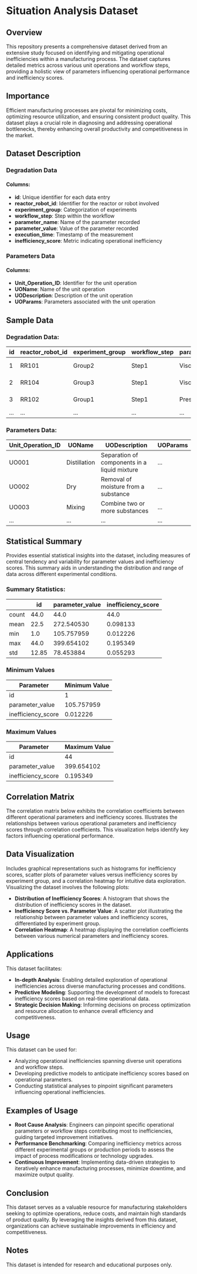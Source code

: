 # Situation Analysis Dataset

## Overview

This repository presents a comprehensive dataset derived from an extensive study focused on identifying and mitigating operational inefficiencies within a manufacturing process. The dataset captures detailed metrics across various unit operations and workflow steps, providing a holistic view of parameters influencing operational performance and inefficiency scores.

## Importance

Efficient manufacturing processes are pivotal for minimizing costs, optimizing resource utilization, and ensuring consistent product quality. This dataset plays a crucial role in diagnosing and addressing operational bottlenecks, thereby enhancing overall productivity and competitiveness in the market.

## Dataset Description

### Degradation Data

#### Columns:

- **id**: Unique identifier for each data entry
- **reactor_robot_id**: Identifier for the reactor or robot involved
- **experiment_group**: Categorization of experiments
- **workflow_step**: Step within the workflow
- **parameter_name**: Name of the parameter recorded
- **parameter_value**: Value of the parameter recorded
- **execution_time**: Timestamp of the measurement
- **inefficiency_score**: Metric indicating operational inefficiency

### Parameters Data

#### Columns:

- **Unit_Operation_ID**: Identifier for the unit operation
- **UOName**: Name of the unit operation
- **UODescription**: Description of the unit operation
- **UOParams**: Parameters associated with the unit operation

## Sample Data

### Degradation Data:

| id | reactor_robot_id | experiment_group | workflow_step | parameter_name | parameter_value | execution_time      | inefficiency_score |
|----|------------------|------------------|---------------|----------------|-----------------|---------------------|---------------------|
| 1  | RR101            | Group2           | Step1         | Viscosity      | 344.139346      | 2024-05-13 11:30:53 | 0.087365            |
| 2  | RR104            | Group3           | Step1         | Viscosity      | 218.951722      | 2024-05-13 11:35:53 | 0.023142            |
| 3  | RR102            | Group1           | Step1         | Pressure       | 364.330959      | 2024-05-13 11:40:53 | 0.142511            |
| ...| ...              | ...              | ...           | ...            | ...             | ...                 | ...                 |

### Parameters Data:

| Unit_Operation_ID | UOName       | UODescription                                 | UOParams |
|-------------------|--------------|-----------------------------------------------|----------|
| UO001             | Distillation | Separation of components in a liquid mixture | ...      |
| UO002             | Dry          | Removal of moisture from a substance          | ...      |
| UO003             | Mixing       | Combine two or more substances                | ...      |
| ...               | ...          | ...                                           | ...      |

## Statistical Summary

Provides essential statistical insights into the dataset, including measures of central tendency and variability for parameter values and inefficiency scores. This summary aids in understanding the distribution and range of data across different experimental conditions.

### Summary Statistics:

|       | id   | parameter_value | inefficiency_score |
|-------|------|-----------------|--------------------|
| count | 44.0 | 44.0            | 44.0              |
| mean  | 22.5 | 272.540530      | 0.098133          |
| min   | 1.0  | 105.757959      | 0.012226          |
| max   | 44.0 | 399.654102      | 0.195349          |
| std   | 12.85| 78.453884       | 0.055293          |

### Minimum Values

| Parameter         | Minimum Value     |
|-------------------|-------------------|
| id                | 1                 |
| parameter_value   | 105.757959        |
| inefficiency_score| 0.012226          |

### Maximum Values

| Parameter         | Maximum Value     |
|-------------------|-------------------|
| id                | 44                |
| parameter_value   | 399.654102        |
| inefficiency_score| 0.195349          |

## Correlation Matrix

The correlation matrix below exhibits the correlation coefficients between different operational parameters and inefficiency scores. Illustrates the relationships between various operational parameters and inefficiency scores through correlation coefficients. This visualization helps identify key factors influencing operational performance.

## Data Visualization

Includes graphical representations such as histograms for inefficiency scores, scatter plots of parameter values versus inefficiency scores by experiment group, and a correlation heatmap for intuitive data exploration.
Visualizing the dataset involves the following plots:

- **Distribution of Inefficiency Scores**: A histogram that shows the distribution of inefficiency scores in the dataset.
- **Inefficiency Score vs. Parameter Value**: A scatter plot illustrating the relationship between parameter values and inefficiency scores, differentiated by experiment group.
- **Correlation Heatmap**: A heatmap displaying the correlation coefficients between various numerical parameters and inefficiency scores.

## Applications

This dataset facilitates:

- **In-depth Analysis**: Enabling detailed exploration of operational inefficiencies across diverse manufacturing processes and conditions.
- **Predictive Modeling**: Supporting the development of models to forecast inefficiency scores based on real-time operational data.
- **Strategic Decision Making**: Informing decisions on process optimization and resource allocation to enhance overall efficiency and competitiveness.

## Usage

This dataset can be used for:

- Analyzing operational inefficiencies spanning diverse unit operations and workflow steps.
- Developing predictive models to anticipate inefficiency scores based on operational parameters.
- Conducting statistical analyses to pinpoint significant parameters influencing operational inefficiencies.

## Examples of Usage

- **Root Cause Analysis**: Engineers can pinpoint specific operational parameters or workflow steps contributing most to inefficiencies, guiding targeted improvement initiatives.
- **Performance Benchmarking**: Comparing inefficiency metrics across different experimental groups or production periods to assess the impact of process modifications or technology upgrades.
- **Continuous Improvement**: Implementing data-driven strategies to iteratively enhance manufacturing processes, minimize downtime, and maximize output quality.

## Conclusion

This dataset serves as a valuable resource for manufacturing stakeholders seeking to optimize operations, reduce costs, and maintain high standards of product quality. By leveraging the insights derived from this dataset, organizations can achieve sustainable improvements in efficiency and competitiveness.

## Notes

This dataset is intended for research and educational purposes only.
